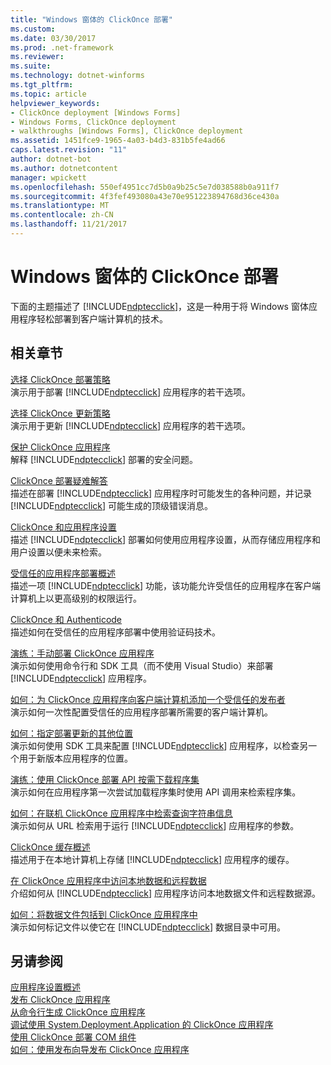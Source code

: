 ```yaml
---
title: "Windows 窗体的 ClickOnce 部署"
ms.custom: 
ms.date: 03/30/2017
ms.prod: .net-framework
ms.reviewer: 
ms.suite: 
ms.technology: dotnet-winforms
ms.tgt_pltfrm: 
ms.topic: article
helpviewer_keywords:
- ClickOnce deployment [Windows Forms]
- Windows Forms, ClickOnce deployment
- walkthroughs [Windows Forms], ClickOnce deployment
ms.assetid: 1451fce9-1965-4a03-b4d3-831b5fe4ad66
caps.latest.revision: "11"
author: dotnet-bot
ms.author: dotnetcontent
manager: wpickett
ms.openlocfilehash: 550ef4951cc7d5b0a9b25c5e7d038588b0a911f7
ms.sourcegitcommit: 4f3fef493080a43e70e951223894768d36ce430a
ms.translationtype: MT
ms.contentlocale: zh-CN
ms.lasthandoff: 11/21/2017
---
```

# <a name="clickonce-deployment-for-windows-forms"></a>Windows 窗体的 ClickOnce 部署
下面的主题描述了 [!INCLUDE[ndptecclick](../../../includes/ndptecclick-md.md)]，这是一种用于将 Windows 窗体应用程序轻松部署到客户端计算机的技术。  
  
## <a name="related-sections"></a>相关章节  
 [选择 ClickOnce 部署策略](/visualstudio/deployment/choosing-a-clickonce-deployment-strategy)  
 演示用于部署 [!INCLUDE[ndptecclick](../../../includes/ndptecclick-md.md)] 应用程序的若干选项。  
  
 [选择 ClickOnce 更新策略](/visualstudio/deployment/choosing-a-clickonce-update-strategy)  
 演示用于更新 [!INCLUDE[ndptecclick](../../../includes/ndptecclick-md.md)] 应用程序的若干选项。  
  
 [保护 ClickOnce 应用程序](/visualstudio/deployment/securing-clickonce-applications)  
 解释 [!INCLUDE[ndptecclick](../../../includes/ndptecclick-md.md)] 部署的安全问题。  
  
 [ClickOnce 部署疑难解答](/visualstudio/deployment/troubleshooting-clickonce-deployments)  
 描述在部署 [!INCLUDE[ndptecclick](../../../includes/ndptecclick-md.md)] 应用程序时可能发生的各种问题，并记录 [!INCLUDE[ndptecclick](../../../includes/ndptecclick-md.md)] 可能生成的顶级错误消息。  
  
 [ClickOnce 和应用程序设置](/visualstudio/deployment/clickonce-and-application-settings)  
 描述 [!INCLUDE[ndptecclick](../../../includes/ndptecclick-md.md)] 部署如何使用应用程序设置，从而存储应用程序和用户设置以便未来检索。  
  
 [受信任的应用程序部署概述](/visualstudio/deployment/trusted-application-deployment-overview)  
 描述一项 [!INCLUDE[ndptecclick](../../../includes/ndptecclick-md.md)] 功能，该功能允许受信任的应用程序在客户端计算机上以更高级别的权限运行。  
  
 [ClickOnce 和 Authenticode](/visualstudio/deployment/clickonce-and-authenticode)  
 描述如何在受信任的应用程序部署中使用验证码技术。  
  
 [演练：手动部署 ClickOnce 应用程序](/visualstudio/deployment/walkthrough-manually-deploying-a-clickonce-application)  
 演示如何使用命令行和 SDK 工具（而不使用 Visual Studio）来部署 [!INCLUDE[ndptecclick](../../../includes/ndptecclick-md.md)] 应用程序。  
  
 [如何：为 ClickOnce 应用程序向客户端计算机添加一个受信任的发布者](/visualstudio/deployment/how-to-add-a-trusted-publisher-to-a-client-computer-for-clickonce-applications)  
 演示如何一次性配置受信任的应用程序部署所需要的客户端计算机。  
  
 [如何：指定部署更新的其他位置](/visualstudio/deployment/how-to-specify-an-alternate-location-for-deployment-updates)  
 演示如何使用 SDK 工具来配置 [!INCLUDE[ndptecclick](../../../includes/ndptecclick-md.md)] 应用程序，以检查另一个用于新版本应用程序的位置。  
  
 [演练：使用 ClickOnce 部署 API 按需下载程序集](/visualstudio/deployment/walkthrough-downloading-assemblies-on-demand-with-the-clickonce-deployment-api)  
 演示如何在应用程序第一次尝试加载程序集时使用 API 调用来检索程序集。  
  
 [如何：在联机 ClickOnce 应用程序中检索查询字符串信息](/visualstudio/deployment/how-to-retrieve-query-string-information-in-an-online-clickonce-application)  
 演示如何从 URL 检索用于运行 [!INCLUDE[ndptecclick](../../../includes/ndptecclick-md.md)] 应用程序的参数。  
  
 [ClickOnce 缓存概述](/visualstudio/deployment/clickonce-cache-overview)  
 描述用于在本地计算机上存储 [!INCLUDE[ndptecclick](../../../includes/ndptecclick-md.md)] 应用程序的缓存。  
  
 [在 ClickOnce 应用程序中访问本地数据和远程数据](/visualstudio/deployment/accessing-local-and-remote-data-in-clickonce-applications)  
 介绍如何从 [!INCLUDE[ndptecclick](../../../includes/ndptecclick-md.md)] 应用程序访问本地数据文件和远程数据源。  
  
 [如何：将数据文件包括到 ClickOnce 应用程序中](/visualstudio/deployment/how-to-include-a-data-file-in-a-clickonce-application)  
 演示如何标记文件以使它在 [!INCLUDE[ndptecclick](../../../includes/ndptecclick-md.md)] 数据目录中可用。  
  
## <a name="see-also"></a>另请参阅  
 [应用程序设置概述](../../../docs/framework/winforms/advanced/application-settings-overview.md)  
 [发布 ClickOnce 应用程序](/visualstudio/deployment/publishing-clickonce-applications)  
 [从命令行生成 ClickOnce 应用程序](/visualstudio/deployment/building-clickonce-applications-from-the-command-line)  
 [调试使用 System.Deployment.Application 的 ClickOnce 应用程序](http://msdn.microsoft.com/library/86f31948-2ca8-47c0-8e8b-c2b817bbf79f)  
 [使用 ClickOnce 部署 COM 组件](/visualstudio/deployment/deploying-com-components-with-clickonce)  
 [如何：使用发布向导发布 ClickOnce 应用程序](/visualstudio/deployment/how-to-publish-a-clickonce-application-using-the-publish-wizard)
